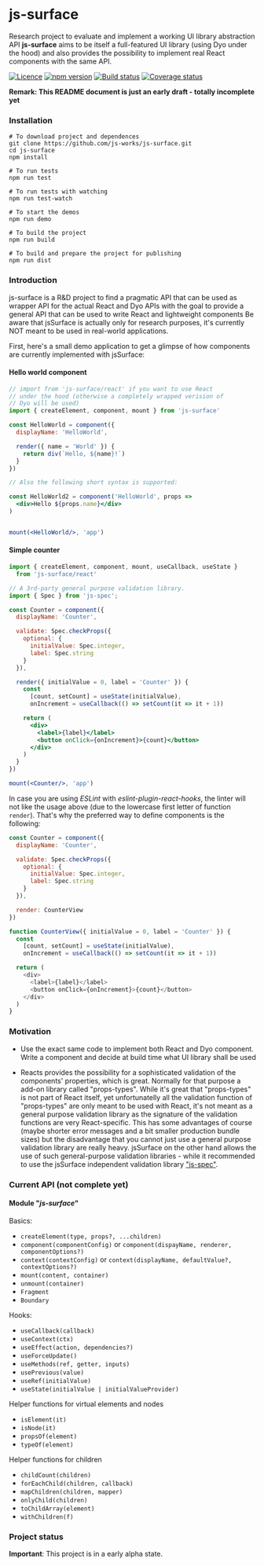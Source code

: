 # js-surface

Research project to evaluate and implement a working UI library abstraction API
**js-surface** aims to be itself a full-featured UI library (using Dyo under the hood)
and also provides the possibility to implement real React components with the same API.

[![Licence](https://img.shields.io/badge/licence-LGPLv3-blue.svg?style=flat)](https://github.com/js-works/js-spec/blob/master/LICENSE)
[![npm version](https://img.shields.io/npm/v/js-surface.svg?style=flat)](https://www.npmjs.com/package/js-surface)
[![Build status](https://travis-ci.com/js-works/js-surface.svg)](https://travis-ci.org/js-works/js-surface)
[![Coverage status](https://coveralls.io/repos/github/js-works/js-surface/badge.svg?branch=master)](https://coveralls.io/github/js-works/js-surface?branch=master)

**Remark: This README document is just an early draft - totally incomplete yet**

### Installation

```
# To download project and dependences
git clone https://github.com/js-works/js-surface.git
cd js-surface
npm install

# To run tests
npm run test

# To run tests with watching
npm run test-watch

# To start the demos
npm run demo

# To build the project
npm run build

# To build and prepare the project for publishing
npm run dist
```

### Introduction

js-surface is a R&D project to find a pragmatic API that can be used
as wrapper API for the actual React and Dyo APIs with the goal to 
provide a general API that can be used to write React and lightweight
components
Be aware that jsSurface is actually only for research purposes, it's currently
NOT meant to be used in real-world applications.

First, here's a small demo application to get a glimpse of how components
are currently implemented with jsSurface:

#### Hello world component

```jsx
// import from 'js-surface/react' if you want to use React
// under the hood (otherwise a completely wrapped verision of
// Dyo will be used)
import { createElement, component, mount } from 'js-surface'

const HelloWorld = component({
  displayName: 'HelloWorld',

  render({ name = 'World' }) {
    return div(`Hello, ${name}!`)
  }
})

// Also the following short syntax is supported:

const HelloWorld2 = component('HelloWorld', props => 
  <div>Hello ${props.name}</div>
)


mount(<HelloWorld/>, 'app')
```

#### Simple counter

```jsx
import { createElement, component, mount, useCallback, useState }
  from 'js-surface/react'

// A 3rd-party general purpose validation library.
import { Spec } from 'js-spec'; 

const Counter = component({
  displayName: 'Counter',

  validate: Spec.checkProps({
    optional: {
      initialValue: Spec.integer,
      label: Spec.string
    }
  }),

  render({ initialValue = 0, label = 'Counter' }) {
    const
      [count, setCount] = useState(initialValue),
      onIncrement = useCallback(() => setCount(it => it + 1))

    return (
      <div>
        <label>{label}</label>
        <button onClick={onIncrement}>{count}</button>
      </div>
    )
  }
})

mount(<Counter/>, 'app')
```

In case you are using *ESLint* with *eslint-plugin-react-hooks*, the linter
will not like the usage above (due to the lowercase first letter of function
`render`). That's why the preferred way to define components is the
following:

```javascript
const Counter = component({
  displayName: 'Counter',

  validate: Spec.checkProps({
    optional: {
      initialValue: Spec.integer,
      label: Spec.string
    }
  }),

  render: CounterView
})

function CounterView({ initialValue = 0, label = 'Counter' }) {
  const
    [count, setCount] = useState(initialValue),
    onIncrement = useCallback(() => setCount(it => it + 1))

  return (
    <div>
      <label>{label}</label>
      <button onClick={onIncrement}>{count}</button>
    </div>
  )
}
```

### Motivation

* Use the exact same code to implement both React and Dyo component.
  Write a component and decide at build time what UI library shall be
  used

* Reacts provides the possibility for a sophisticated validation of the
  components' properties, which is great.
  Normally for that purpose a add-on library called "props-types".
  While it's great that "props-types" is not part of React itself, yet
  unfortunatelly all the validation function of "props-types" are only
  meant to be used with React, it's not meant as a general purpose validation
  library as the signature of the validation functions are very React-specific.
  This has some advantages of course (maybe shorter error messages and a bit
  smaller production bundle sizes) but the disadvantage that you cannot just use
  a general purpose validation library are really heavy.
  jsSurface on the other hand allows the use of such general-purpose validation
  libraries - while it recommended to use the jsSurface independent validation
  library ["js-spec"](https://github.com/js-works/js-spec).

### Current API (not complete yet)

#### Module "_js-surface_"

Basics:
* `createElement(type, props?, ...children)`
* `component(componentConfig)` or `component(dispayName, renderer, componentOptions?)`
* `context(contextConfig)` or `context(displayName, defaultValue?, contextOptions?)`
* `mount(content, container)`
* `unmount(container)`
* `Fragment`
* `Boundary`

Hooks:
* `useCallback(callback)`
* `useContext(ctx)`
* `useEffect(action, dependencies?)`
* `useForceUpdate()`
* `useMethods(ref, getter, inputs)`
* `usePrevious(value)`
* `useRef(initialValue)`
* `useState(initialValue | initialValueProvider)`

Helper functions for virtual elements and nodes
* `isElement(it)`
* `isNode(it)`
* `propsOf(element)`
* `typeOf(element)`

Helper functions for children
* `childCount(children)`
* `forEachChild(children, callback)`
* `mapChildren(children, mapper)`
* `onlyChild(children)`
* `toChildArray(element)`
* `withChildren(f)`

### Project status

**Important**: This project is in a early alpha state.
